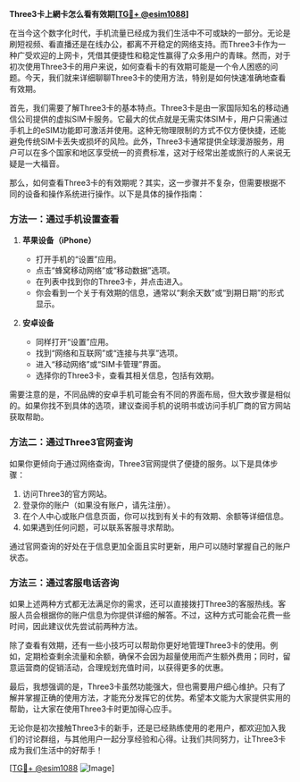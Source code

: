 **Three3卡上網卡怎么看有效期[[TG💪+ @esim1088](https://t.me/s/esim1088)]**

在当今这个数字化时代，手机流量已经成为我们生活中不可或缺的一部分。无论是刷短视频、看直播还是在线办公，都离不开稳定的网络支持。而Three3卡作为一种广受欢迎的上网卡，凭借其便捷性和稳定性赢得了众多用户的青睐。然而，对于初次使用Three3卡的用户来说，如何查看卡的有效期可能是一个令人困惑的问题。今天，我们就来详细聊聊Three3卡的使用方法，特别是如何快速准确地查看有效期。

首先，我们需要了解Three3卡的基本特点。Three3卡是由一家国际知名的移动通信公司提供的虚拟SIM卡服务。它最大的优点就是无需实体SIM卡，用户只需通过手机上的eSIM功能即可激活并使用。这种无物理限制的方式不仅方便快捷，还能避免传统SIM卡丢失或损坏的风险。此外，Three3卡通常提供全球漫游服务，用户可以在多个国家和地区享受统一的资费标准，这对于经常出差或旅行的人来说无疑是一大福音。

那么，如何查看Three3卡的有效期呢？其实，这一步骤并不复杂，但需要根据不同的设备和操作系统进行操作。以下是具体的操作指南：

### 方法一：通过手机设置查看

1. **苹果设备（iPhone）**
   - 打开手机的“设置”应用。
   - 点击“蜂窝移动网络”或“移动数据”选项。
   - 在列表中找到你的Three3卡，并点击进入。
   - 你会看到一个关于有效期的信息，通常以“剩余天数”或“到期日期”的形式显示。

2. **安卓设备**
   - 同样打开“设置”应用。
   - 找到“网络和互联网”或“连接与共享”选项。
   - 进入“移动网络”或“SIM卡管理”界面。
   - 选择你的Three3卡，查看其相关信息，包括有效期。

需要注意的是，不同品牌的安卓手机可能会有不同的界面布局，但大致步骤是相似的。如果你找不到具体的选项，建议查阅手机的说明书或访问手机厂商的官方网站获取帮助。

### 方法二：通过Three3官网查询

如果你更倾向于通过网络查询，Three3官网提供了便捷的服务。以下是具体步骤：

1. 访问Three3的官方网站。
2. 登录你的账户（如果没有账户，请先注册）。
3. 在个人中心或账户信息页面，你可以找到有关卡的有效期、余额等详细信息。
4. 如果遇到任何问题，可以联系客服寻求帮助。

通过官网查询的好处在于信息更加全面且实时更新，用户可以随时掌握自己的账户状态。

### 方法三：通过客服电话咨询

如果上述两种方式都无法满足你的需求，还可以直接拨打Three3的客服热线。客服人员会根据你的账户信息为你提供详细的解答。不过，这种方式可能会花费一些时间，因此建议优先尝试前两种方法。

除了查看有效期，还有一些小技巧可以帮助你更好地管理Three3卡的使用。例如，定期检查剩余流量和余额，确保不会因为超量使用而产生额外费用；同时，留意运营商的促销活动，合理规划充值时间，以获得更多的优惠。

最后，我想强调的是，Three3卡虽然功能强大，但也需要用户细心维护。只有了解并掌握正确的使用方法，才能充分发挥它的优势。希望本文能为大家提供实用的帮助，让大家在使用Three3卡时更加得心应手。

无论你是初次接触Three3卡的新手，还是已经熟练使用的老用户，都欢迎加入我们的讨论群组，与其他用户一起分享经验和心得。让我们共同努力，让Three3卡成为我们生活中的好帮手！

[[TG💪+ @esim1088](https://t.me/s/esim1088) ![Image](https://i.postimg.cc/4NQfJmqS/Snipaste-2025-05-13-00-14-12.png)]